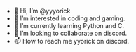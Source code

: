 - 👋 Hi, I’m @yyyorick
- 👀 I’m interested in coding and gaming.
- 🌱 I’m currently learning Python and C.
- 💞️ I’m looking to collaborate on discord.
- 📫 How to reach me yyorick on discord.

<!---
yyyorick/yyyorick is a ✨ special ✨ repository because its `README.md` (this file) appears on your GitHub profile.
You can click the Preview link to take a look at your changes.
--->
